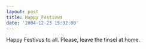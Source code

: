```yaml
---
layout: post
title: Happy Festivus
date: '2004-12-23 15:32:00'
---
```


Happy Festivus to all. Please, leave the tinsel at home.